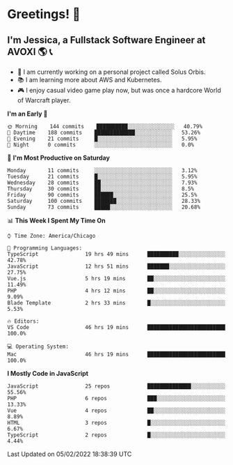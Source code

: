 # Greetings! 🧠

## I'm Jessica, a Fullstack Software Engineer at AVOXI 🌎 📞

- 🌟 I am currently working on a personal project called Solus Orbis.
- 📚 I am learning more about AWS and Kubernetes.
- 🎮 I enjoy casual video game play now, but was once a hardcore World of Warcraft player.

<!--START_SECTION:waka-->
**I'm an Early 🐤** 

```text
🌞 Morning    144 commits    ██████████░░░░░░░░░░░░░░░   40.79% 
🌆 Daytime    188 commits    █████████████░░░░░░░░░░░░   53.26% 
🌃 Evening    21 commits     █░░░░░░░░░░░░░░░░░░░░░░░░   5.95% 
🌙 Night      0 commits      ░░░░░░░░░░░░░░░░░░░░░░░░░   0.0%

```
📅 **I'm Most Productive on Saturday** 

```text
Monday       11 commits     ░░░░░░░░░░░░░░░░░░░░░░░░░   3.12% 
Tuesday      21 commits     █░░░░░░░░░░░░░░░░░░░░░░░░   5.95% 
Wednesday    28 commits     ██░░░░░░░░░░░░░░░░░░░░░░░   7.93% 
Thursday     30 commits     ██░░░░░░░░░░░░░░░░░░░░░░░   8.5% 
Friday       90 commits     ██████░░░░░░░░░░░░░░░░░░░   25.5% 
Saturday     100 commits    ███████░░░░░░░░░░░░░░░░░░   28.33% 
Sunday       73 commits     █████░░░░░░░░░░░░░░░░░░░░   20.68%

```


📊 **This Week I Spent My Time On** 

```text
⌚︎ Time Zone: America/Chicago

💬 Programming Languages: 
TypeScript               19 hrs 49 mins      ██████████░░░░░░░░░░░░░░░   42.78% 
JavaScript               12 hrs 51 mins      ███████░░░░░░░░░░░░░░░░░░   27.75% 
Vue.js                   5 hrs 19 mins       ██░░░░░░░░░░░░░░░░░░░░░░░   11.49% 
PHP                      4 hrs 12 mins       ██░░░░░░░░░░░░░░░░░░░░░░░   9.09% 
Blade Template           2 hrs 33 mins       █░░░░░░░░░░░░░░░░░░░░░░░░   5.53%

🔥 Editors: 
VS Code                  46 hrs 19 mins      █████████████████████████   100.0%

💻 Operating System: 
Mac                      46 hrs 19 mins      █████████████████████████   100.0%

```

**I Mostly Code in JavaScript** 

```text
JavaScript               25 repos            ██████████████░░░░░░░░░░░   55.56% 
PHP                      6 repos             ███░░░░░░░░░░░░░░░░░░░░░░   13.33% 
Vue                      4 repos             ██░░░░░░░░░░░░░░░░░░░░░░░   8.89% 
HTML                     3 repos             █░░░░░░░░░░░░░░░░░░░░░░░░   6.67% 
TypeScript               2 repos             █░░░░░░░░░░░░░░░░░░░░░░░░   4.44%

```



 Last Updated on 05/02/2022 18:38:39 UTC
<!--END_SECTION:waka-->

<!--
**jessikuh/jessikuh** is a ✨ _special_ ✨ repository because its `README.md` (this file) appears on your GitHub profile.

Here are some ideas to get you started:

- 🔭 I’m currently working on ...
- 🌱 I’m currently learning ...
- 👯 I’m looking to collaborate on ...
- 🤔 I’m looking for help with ...
- 💬 Ask me about ...
- 📫 How to reach me: ...
- 😄 Pronouns: ...
- ⚡ Fun fact: ...
-->
